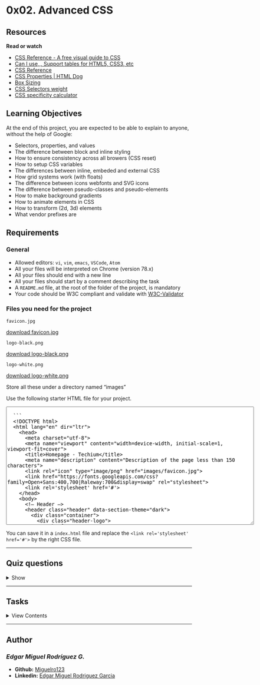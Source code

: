 # 0x02. Advanced CSS

## Resources

**Read or watch**

- [CSS Reference - A free visual guide to CSS](https://cssreference.io/)
- [Can I use,,, Support tables for HTML5, CSS3, etc](https://caniuse.com/)
- [CSS Reference](http://ref.openweb.io/CSS/)
- [CSS Properties | HTML Dog](https://htmldog.com/references/css/properties/)
- [Box Sizing](https://css-tricks.com/box-sizing/)
- [CSS Selectors weight](http://www.standardista.com/wp-content/uploads/2012/01/specificity3.pdf)
- [CSS specificity calculator](https://www.codecaptain.io/tools/css-specificity-calculator)

## Learning Objectives

At the end of this project, you are expected to be able to explain to anyone, without the help of Google:

- Selectors, properties, and values
- The difference between block and inline styling
- How to ensure consistency across all browers (CSS reset)
- How to setup CSS variables
- The differences between inline, embeded and external CSS
- How grid systems work (with floats)
- The difference between icons webfonts and SVG icons
- The difference between pseudo-classes and pseudo-elements
- How to make background gradients
- How to animate elements in CSS
- How to transform (2d, 3d) elements
- What vendor prefixes are

## Requirements

### General

- Allowed editors: `vi`, `vim`, `emacs`, `VSCode`, `Atom`
- All your files will be interpreted on Chrome (version 78.x)
- All your files should end with a new line
- All your files should start by a comment describing the task
- A `README.md` file, at the root of the folder of the project, is mandatory
- Your code should be W3C compliant and validate with [W3C-Validator](https://github.com/holbertonschool/W3C-Validator)

### Files you need for the project

`favicon.jpg`

[download favicon.jpg](https://holbertonintranet.s3.amazonaws.com/uploads/medias/2019/10/2ba3a0d7878316de5aaa.jpg?X-Amz-Algorithm=AWS4-HMAC-SHA256&X-Amz-Credential=AKIARDDGGGOUWMNL5ANN%2F20200613%2Fus-east-1%2Fs3%2Faws4_request&X-Amz-Date=20200613T034906Z&X-Amz-Expires=345600&X-Amz-SignedHeaders=host&X-Amz-Signature=a7ba5104c202ed739ae6f56603e0377a233cfec1cd54616a7d4c2d8bdb52cb2a)

`logo-black.png`

[download logo-black.png](https://holbertonintranet.s3.amazonaws.com/uploads/medias/2019/10/06f32e89f2a82582234e.png?X-Amz-Algorithm=AWS4-HMAC-SHA256&X-Amz-Credential=AKIARDDGGGOUWMNL5ANN%2F20200613%2Fus-east-1%2Fs3%2Faws4_request&X-Amz-Date=20200613T034906Z&X-Amz-Expires=345600&X-Amz-SignedHeaders=host&X-Amz-Signature=44ab6152187954a07e53198e4104c81dcc7c335a0ef608792929406eced5a6c5)

`logo-white.png`

[download logo-white.png](https://holbertonintranet.s3.amazonaws.com/uploads/medias/2019/10/0fa48a04048a2d050cab.png?X-Amz-Algorithm=AWS4-HMAC-SHA256&X-Amz-Credential=AKIARDDGGGOUWMNL5ANN%2F20200613%2Fus-east-1%2Fs3%2Faws4_request&X-Amz-Date=20200613T034906Z&X-Amz-Expires=345600&X-Amz-SignedHeaders=host&X-Amz-Signature=7d655f176766f8d076442193178693fb87b5741b0d761ef04be1813568531afe)

Store all these under a directory named “images”

Use the following starter HTML file for your project.

<textarea rows='21' cols='81'>
  
  ```
  <!DOCTYPE html>
  <html lang="en" dir="ltr">
    <head>
      <meta charset="utf-8">
      <meta name="viewport" content="width=device-width, initial-scale=1, viewport-fit=cover">
      <title>Homepage - Techium</title>
      <meta name="description" content="Description of the page less than 150 characters">
      <link rel="icon" type="image/png" href="images/favicon.jpg">
      <link href="https://fonts.googleapis.com/css?family=Open+Sans:400,700|Raleway:700&display=swap" rel="stylesheet">
      <link rel='stylesheet' href='#'>
    </head>
    <body>
      <!– Header –>
      <header class="header" data-section-theme="dark">
        <div class="container">
          <div class="header-logo">
            <a href="#">
              <img src="images/logo-white.png" alt="Techium logo" width="160" height="40">
            </a>
          </div>
          <nav class="navbar-menu">
            <ul class="nav">
              <li class="nav-item">
                <a href="#" class="nav-link">Home</a>
              </li>
              <li class="nav-item">
                <a href="#services" class="nav-link">Services</a>
              </li>
              <li class="nav-item">
                <a href="#works" class="nav-link">Works</a>
              </li>
              <li class="nav-item">
                <a href="#about" class="nav-link">About</a>
              </li>
              <li class="nav-item">
                <a href="#latest_news" class="nav-link">Latest news</a>
              </li>
              <li class="nav-item">
                <a href="#testimonials" class="nav-link">Testimonials</a>
              </li>
              <li class="nav-item">
                <a href="#contact" class="nav-link">Contact</a>
              </li>
            </ul>
          </nav>
        </div>
      </header>
      <!– Main –>
      <main>
        <h1 class="visually-hidden">Homepage</h1>
        <!– Hero section –>
        <section class="section-hero" data-section-theme="dark">
          <div class="container">
            <div class="section-body">
              <section class="section-inner">
                <h2 class="section-title">We help you build your brand</h2>
                <a href="#" class="button">Get Started</a>
              </section>
            </div>
          </div>
        </section>
        <!– Services section –>
        <section id="services" class="section">
          <div class="container">
            <header class="section-header">
              <h2 class="section-title">Services</h2>
              <p class="section-tagline">We work with you</p>
            </header>
            <div class="section-body">
              <ul class="row">
                <li class="col-1-3">
                  <div class="card-services">
                    <h3 class="card-title"><a href="#">Design & Concept</a></h3>
                  </div>
                </li>
                <li class="col-1-3">
                  <div class="card-services">
                    <h3 class="card-title"><a href="#">Digital Strategy</a></h3>
                  </div>
                </li>
                <li class="col-1-3">
                  <div class="card-services">
                    <h3 class="card-title"><a href="#">Content Strategy</a></h3>
                  </div>
                </li>
              </ul>
              <ul class="row">
                <li class="col-1-3">
                  <div class="card-services">
                    <h3 class="card-title"><a href="#">UX Design</a></h3>
                  </div>
                </li>
                <li class="col-1-3">
                  <div class="card-services">
                    <h3 class="card-title"><a href="#">Web Development</a></h3>
                  </div>
                </li>
                <li class="col-1-3">
                  <div class="card-services">
                    <h3 class="card-title"><a href="#">Social Media</a></h3>
                  </div>
                </li>
              </ul>
            </div>
          </div>
        </section>
        <!– Works section –>
        <section id="works" class="section" data-section-theme="dark">
          <div class="container">
            <header class="section-header">
              <h2 class="section-title">Works</h2>
              <p class="section-tagline">Take a look at our portfolio</p>
            </header>
            <div class="section-body">
              <ul class="row">
                <li class="col-1-3">
                  <article class="card-work">
                    <div class="card-outer">
                      <div class="card-image">
                        <img src="images/pic-work-01.jpg" alt="">
                      </div>
                      <div class="card-inner">
                        <h3 class="card-title"><a href="#">Interior Design</a></h3>
                      </div>
                    </div>
                  </article>
                </li>
                <li class="col-1-3">
                  <article class="card-work">
                    <div class="card-outer">
                      <div class="card-image">
                        <img src="images/pic-work-02.jpg" alt="">
                      </div>
                      <div class="card-inner">
                        <h3 class="card-title"><a href="#">Web Development</a></h3>
                      </div>
                    </div>
                  </article>
                </li>
                <li class="col-1-3">
                  <article class="card-work">
                    <div class="card-outer">
                      <div class="card-image">
                        <img src="images/pic-work-03.jpg" alt="">
                      </div>
                      <div class="card-inner">
                        <h3 class="card-title"><a href="#">Personal Development</a></h3>
                      </div>
                    </div>
                  </article>
                </li>
              </ul>
            </div>
          </div>
        </section>
        <!– About Us section –>
        <section id="about" class="section">
          <div class="container">
            <header class="section-header">
              <h2 class="section-title">About Us</h2>
              <p class="section-tagline">Everything about us</p>
            </header>
            <div class="section-body">
              <div class="row">
                <div class="col-1-2">
                  <img src="images/pic-about-01.jpg" alt="" width="460" height="460">
                </div>
                <div class="col-1-2">
                  <h3>Who are we</h3>
                  <p>Lorem ipsum dolor sit amet, consectetur adipisicing elit. Ipsum, omnis expedita! Eum, praesentium cumque accusantium rem, sit quaerat est nisi ratione, deserunt ducimus quidem iste dicta quibusdam atque maxime cum!</p>
                  <h3>Our culture</h3>
                  <p>Lorem ipsum dolor sit amet, consectetur adipisicing elit. Ipsum, omnis expedita! Eum, praesentium cumque accusantium rem, sit quaerat est nisi ratione, deserunt ducimus quidem iste dicta quibusdam atque maxime cum!</p>
                  <h3>How we work</h3>
                  <p>Lorem ipsum dolor sit amet, consectetur adipisicing elit. Ipsum, omnis expedita! Eum, praesentium cumque accusantium rem, sit quaerat est nisi ratione, deserunt ducimus quidem iste dicta quibusdam atque maxime cum!</p>
                </div>
              </div>
            </div>
            <div class="section-footer">
              <a href="#" class="button">Learn more about us</a>
            </div>
          </div>
        </section>
        <!– Latest news section –>
        <section id="latest_news" class="section">
          <div class="container">
            <header class="section-header">
              <h2 class="section-title">Latest News</h2>
            </header>
            <div class="section-body">
              <ul class="row">
                <li class="col-1-3">
                  <article class="card-blog">
                    <div>
                      <img src="images/pic-article-01.jpg" alt="" width="305" height="305">
                    </div>
                    <p class="card-category">Career</p>
                    <h3><a href="#">Hoc loco tenere se Triarius non potuit.</a></h3>
                      <p>Lorem ipsum dolor sit amet, consectetur adipiscing elit. Id Sextilius factum negabat. Quo tandem modo? At eum nihili facit; Quae contraria sunt his, malane?</p>
                    <small>By Kelly D.</small>
                  </article>
                </li>
                <li class="col-1-3">
                  <article class="card-blog">
                    <div>
                      <img src="images/pic-article-02.jpg" alt="" width="305" height="305">
                    </div>
                    <p class="card-category">Digital Life</p>
                    <h3><a href="#">Ut alios omittam, hunc appello, quem ille unum secutus est.</a></h3>
                      <p>Lorem ipsum dolor sit amet, consectetur adipiscing elit. Tum mihi Piso: Quid ergo? Tum ille: Ain tandem? Non autem hoc: igitur ne illud quidem. Sed quod proximum fuit non vidit. Nos commodius agimus. An nisi populari fama?</p>
                    <small>By William A.</small>
                  </article>
                </li>
                <li class="col-1-3">
                  <article class="card-blog">
                    <div>
                      <img src="images/pic-article-03.jpg" alt="" width="305" height="305">
                    </div>
                    <p class="card-category">Social</p>
                    <h3><a href="#">Bestiarum vero nullum iudicium puto.</a></h3>
                    <p>Lorem ipsum dolor sit amet, consectetur adipiscing elit. Non igitur bene. Quid enim est a Chrysippo praetermissum in Stoicis? Pugnant Stoici cum Peripateticis. Prioris generis est docilitas, memoria; Apparet statim, quae sint officia, quae actiones.</p>
                    <small>By Frances J.</small>
                  </article>
                </li>
              </ul>
            </div>
          </div>
        </section>
        <!– Testimonials section –>
        <section id="testimonial" class="section">
          <div class="container">
            <header class="section-header">
              <h2 class="section-title">Testimonials</h2>
              <p class="section-tagline">We are more than a digital company</p>
            </header>
            <div class="section-body">
              <ul class="row">
                <li class="col-1-3">
                  <article class="card-testimonial">
                    <img src="images/pic-person-01.jpg" alt="Yuri Y. avatar" width="100" height="100" class="card-avatar">
                    <blockquote class="card-quote">
                      <p>I am completely blown away. Thanks to Techium, we’ve just launched our 5th website!
                        <cite>Yuri Y.</cite>
                      </p>
                    </blockquote>
                  </article>
                </li>
                <li class="col-1-3">
                  <article class="card-testimonial">
                    <img src="images/pic-person-02.jpg" alt="Dorrie S. avatar" width="100" height="100" class="card-avatar">
                    <blockquote class="card-quote">
                      <p>Thank you so much for your help. Techium company is awesome!
                        <cite>Dorrie S.</cite>
                      </p>
                    </blockquote>
                  </article>
                </li>
                <li class="col-1-3">
                  <article class="card-testimonial">
                    <img src="images/pic-person-03.jpg" alt="Sven H. avatar" width="100" height="100" class="card-avatar">
                    <blockquote class="card-quote">
                      <p>I love your system. Definitely worth the investment. I’d be lost without Techium company.
                        <cite>Sven H.</cite>
                      </p>
                    </blockquote>
                  </article>
                </li>
              </ul>
            </div>
          </div>
        </section>
        <!– Contact section –>
        <section id="contact" class="section">
          <div class="container">
            <header class="section-header">
              <h2 class="section-title">Contact</h2>
              <p class="section-tagline">We’d love to hear from you!</p>
            </header>
            <div class="section-body">
                <p>Lorem ipsum dolor sit amet, consectetur adipiscing elit. Id Sextilius factum negabat. Quo tandem modo? At eum nihili facit; Quae contraria sunt his, malane?</p>
            </div>
            <div class="section-footer">
              <a href="#" class="button">Get in touch</a>
            </div>
          </div>
        </section>
              </main>
      <!– Footer –>
      <footer class="footer" data-section-theme="dark">
        <div  class="container">
          <div class="row">
            <div class="col-1-2">
              <img src="images/logo-white.png" alt="Techium logo" width="160" height="40">
              <address class="footer-address">
                972 Mission St<br>
                San Francisco, CA<br>
                94103
              </address>
            </div>
            <div class="col-1-2">
              <ul class="social nav">
                <li class="social-item nav-item">
                  <a href="https://www.facebook.com/HolbertonSchool/" class="social-link">
                    <svg viewbox="0 0 24 24" xmlns="http://www.w3.org/2000/svg" width="25" height="25">
                      <title>
                        Facebook icon
                      </title>
                      <path d="M23.998 12c0-6.628-5.372-12-11.999-12C5.372 0 0 5.372 0 12c0 5.988 4.388 10.952 10.124 11.852v-8.384H7.078v-3.469h3.046V9.356c0-3.008 1.792-4.669 4.532-4.669 1.313 0 2.686.234 2.686.234v2.953H15.83c-1.49 0-1.955.925-1.955 1.874V12h3.328l-.532 3.469h-2.796v8.384c5.736-.9 10.124-5.864 10.124-11.853z"/>
                    </svg>
                  </a>
                </li>
                <li class="social-item nav-item">
                  <a href="https://twitter.com/holbertonschool" class="social-link">
                    <svg viewbox="0 0 24 24" xmlns="http://www.w3.org/2000/svg" width="25" height="25">
                      <title>
                        Twitter icon
                      </title>
                      <path d="M23.954 4.569a10 10 0 0 1-2.825.775 4.958 4.958 0 0 0 2.163-2.723c-.951.555-2.005.959-3.127 1.184a4.92 4.92 0 0 0-8.384 4.482C7.691 8.094 4.066 6.13 1.64 3.161a4.822 4.822 0 0 0-.666 2.475c0 1.71.87 3.213 2.188 4.096a4.904 4.904 0 0 1-2.228-.616v.061a4.923 4.923 0 0 0 3.946 4.827 4.996 4.996 0 0 1-2.212.085 4.937 4.937 0 0 0 4.604 3.417 9.868 9.868 0 0 1-6.102 2.105c-.39 0-.779-.023-1.17-.067a13.995 13.995 0 0 0 7.557 2.209c9.054 0 13.999-7.496 13.999-13.986 0-.209 0-.42-.015-.63a9.936 9.936 0 0 0 2.46-2.548l-.047-.02z"/>
                    </svg>
                  </a>
                </li>
                <li class="social-item nav-item">
                  <a href="https://www.instagram.com/holbertonschool/" class="social-link">
                    <svg viewbox="0 0 24 24" xmlns="http://www.w3.org/2000/svg" width="25" height="25">
                      <title>
                        Instagram icon
                      </title>
                      <path d="M12 0C8.74 0 8.333.015 7.053.072 5.775.132 4.905.333 4.14.63c-.789.306-1.459.717-2.126 1.384S.935 3.35.63 4.14C.333 4.905.131 5.775.072 7.053.012 8.333 0 8.74 0 12s.015 3.667.072 4.947c.06 1.277.261 2.148.558 2.913a5.885 5.885 0 0 0 1.384 2.126A5.868 5.868 0 0 0 4.14 23.37c.766.296 1.636.499 2.913.558C8.333 23.988 8.74 24 12 24s3.667-.015 4.947-.072c1.277-.06 2.148-.262 2.913-.558a5.898 5.898 0 0 0 2.126-1.384 5.86 5.86 0 0 0 1.384-2.126c.296-.765.499-1.636.558-2.913.06-1.28.072-1.687.072-4.947s-.015-3.667-.072-4.947c-.06-1.277-.262-2.149-.558-2.913a5.89 5.89 0 0 0-1.384-2.126A5.847 5.847 0 0 0 19.86.63c-.765-.297-1.636-.499-2.913-.558C15.667.012 15.26 0 12 0zm0 2.16c3.203 0 3.585.016 4.85.071 1.17.055 1.805.249 2.227.415.562.217.96.477 1.382.896.419.42.679.819.896 1.381.164.422.36 1.057.413 2.227.057 1.266.07 1.646.07 4.85s-.015 3.585-.074 4.85c-.061 1.17-.256 1.805-.421 2.227a3.81 3.81 0 0 1-.899 1.382 3.744 3.744 0 0 1-1.38.896c-.42.164-1.065.36-2.235.413-1.274.057-1.649.07-4.859.07-3.211 0-3.586-.015-4.859-.074-1.171-.061-1.816-.256-2.236-.421a3.716 3.716 0 0 1-1.379-.899 3.644 3.644 0 0 1-.9-1.38c-.165-.42-.359-1.065-.42-2.235-.045-1.26-.061-1.649-.061-4.844 0-3.196.016-3.586.061-4.861.061-1.17.255-1.814.42-2.234.21-.57.479-.96.9-1.381.419-.419.81-.689 1.379-.898.42-.166 1.051-.361 2.221-.421 1.275-.045 1.65-.06 4.859-.06l.045.03zm0 3.678a6.162 6.162 0 1 0 0 12.324 6.162 6.162 0 1 0 0-12.324zM12 16c-2.21 0-4-1.79-4-4s1.79-4 4-4 4 1.79 4 4-1.79 4-4 4zm7.846-10.405a1.441 1.441 0 0 1-2.88 0 1.44 1.44 0 0 1 2.88 0z"/>
                    </svg>
                  </a>
                </li>
              </ul>
            </div>
          </div>
          <hr>
          <div class="row">
            <div class="col-1-2">
              <p class="footer-copyright">© 2020 Techium, made with ♥ by students at Holberton School.</p>
            </div>
            <div class="col-1-2">
              <ul class="footer-nav nav">
                <li class="footer-nav-item nav-item">
                  <a href="#" class="footer-nav-link">Terms of use</a>
                </li>
                <li class="footer-nav-item nav-item">
                  <a href="#" class="footer-nav-link">Privacy Policy</a>
                </li>
                <li class="footer-nav-item nav-item">
                  <a href="#" class="footer-nav-link">Cookie Policy</a>
                </li>
              </ul>
            </div>
          </div>
        </div>
      </footer>
    </body>
  </html>
  ```
</textarea>

You can save it in a `index.html` file and replace the `<link rel='stylesheet' href='#'>` by the right CSS file.

---

## Quiz questions

<details>
<summary>Show</summary>
  
### Question #0

What’s the final color text of `<h1>` in this code?

```
<html>
    <head>
        <style>
            h1 {
                color: #FF0000;
            }
        </style>
    </head>
    <body>
            <h1>Hello</h1>
    </body>
</html>
```

Please answer without executing the code, just by reading

- [ ] Black (default value)
- [x] `#FF0000`
- [ ] `#00FF00`
- [ ] `#0000FF`

### Question #1

What’s the final color text of `<h1>` in this code?

```
<html>
    <head>
        <style>
            h1, h2 {
                color: #FF0000;
            }
        </style>
    </head>
    <body>
            <h1>Hello</h1>
    </body>
</html>
```

Please answer without executing the code, just by reading

- [ ] Black (default value)
- [x] `#FF0000`
- [ ] `#00FF00`
- [ ] `#0000FF`

### Question #2

What’s the final color text of `<h1>` in this code?

```
<html>
    <head>
        <style>
            h1.title {
                color: #FF0000;
            }
        </style>
    </head>
    <body>
            <h1>Hello</h1>
    </body>
</html>
```

Please answer without executing the code, just by reading

- [x] Black (default value)
- [ ] `#FF0000`
- [ ] `#00FF00`
- [ ] `#0000FF`

### Question #3

What’s the final color text of `<h1>` in this code?

```
<html>
    <head>
        <style>
            body {
                color: #00FF00;
            }
        </style>
    </head>
    <body>
            <h1>Hello</h1>
    </body>
</html>
```

Please answer without executing the code, just by reading

- [ ] Black (default value)
- [ ] `#FF0000`
- [x] `#00FF00`
- [ ] `#0000FF`

### Question #4

What’s the final color text of `<h1>` in this code?

```
<html>
    <head>
        <style>
            body {
                color: #00FF00;
            }
            h1 {
                color: #FF0000;
            }
        </style>
    </head>
    <body>
            <h1>Hello</h1>
    </body>
</html>
```

Please answer without executing the code, just by reading

- [ ] Black (default value)
- [x] `#FF0000`
- [ ] `#00FF00`
- [ ] `#0000FF`

### Question #5

What’s the final color text of `<h1>` in this code?

```
<html>
    <head>
        <style>
            h1 {
                color: #FF0000;
            }
            body h1 {
                color: #00FF00;
            }
        </style>
    </head>
    <body>
            <h1>Hello</h1>
    </body>
</html>
```

Please answer without executing the code, just by reading

- [ ] Black (default value)
- [ ] `#FF0000`
- [x] `#00FF00`
- [ ] `#0000FF`

### Question #6

What’s the final color text of `<h1>` in this code?

```
<html>
    <head>
        <style>
            h1 {
                color: #FF0000;
            }
            h1.title {
                color: #00FF00;
            }
            body h1 {
                color: #0000FF;
            }
        </style>
    </head>
    <body>
            <h1 class="title">Hello</h1>
    </body>
</html>
```

Please answer without executing the code, just by reading

- [ ] Black (default value)
- [ ] `#FF0000`
- [x] `#00FF00`
- [ ] `#0000FF`

### Question #7

What’s the final color text of `<h1>` in this code?

```
<html>
    <head>
        <style>
            body > h1.title {
                color: #FF0000;
            }
            h1.title {
                color: #00FF00;
            }
            body h1 {
                color: #0000FF;
            }
        </style>
    </head>
    <body>
            <h1 class="title">Hello</h1>
    </body>
</html>
```

Please answer without executing the code, just by reading

- [ ] Black (default value)
- [x] `#FF0000`
- [ ] `#00FF00`
- [ ] `#0000FF`

### Question #8

`padding` is adding space between?

- [ ] Between the inside content and the border of the element
- [x] Between the border of the element and external elements (parent and siblings elements)

### Question #9

`margin` is adding space between?

- [ ] Between the inside content and the border of the element
- [x] Between the border of the element and external elements (parent and siblings elements)

### Question #10

What’s the impact of `position: fixed` on an element?

- [ ] the element position will be relative to its normal position
- [ ] the element position will be relative to the nearest positioned ancestor element
- [ ] the element position will be based on the user’s scroll position
- [x] the element position will be relative to the viewport

### Question #11

What’s the impact of `position: absolute` on an element?

- [ ] the element position will be relative to its normal position
- [x] the element position will be relative to the nearest positioned ancestor element
- [ ] the element position will be based on the user’s scroll position
- [ ] the element position will be relative to the viewport

### Question #12

What’s `z-index`?

- [ ] `z-index` is defining the left position of an element
- [x] `z-index` is defining the stack position of an element (from front to background)
- [ ] `z-index` is defining the SEO indexing position

### Question #13

What’s the impact of `overflow-y: auto` on an element?

- [ ] the element allows horizontal scrolling if the content is too large
- [x] the element allows vertical scrolling if the content is too long
- [ ] the element allows vertical and horizontal scrolling if the content is too long/large
- [ ] the element doesn’t allow vertical and horizontal scrolling if the content is too long/large
- [ ] no impact on the element

### Question #14

What’s the `font-size` in pixel of an element `p.my_class`?

```
p {
    font-size: 12px;
}
p.my_class {
    color: #FF0000;
}
```

- [ ] 10px
- [x] 12px
- [ ] 16px
- [ ] 20px

### Question #15

What’s the `font-size` in pixel of an element `p.my_class`?

```
p {
    font-size: 12px;
}
p.my_class {
    font-size: 1em;
}
```

- [ ] 10px
- [x] 12px
- [ ] 14px
- [ ] 16px

### Question #16

What’s the `font-size` in pixel of an element `p.my_class`?

```
p {
    font-size: 12px;
}
p.my_class {
    font-size: 1.5em;
}
```

- [ ] 10px
- [ ] 12px
- [ ] 16px
- [x] 18px
- [ ] 20px
- [ ] 24px

### Question #17

What’s the `font-size` in pixel of an element `p.my_class`?

```
p {
    font-size: 12px;
}
p.my_class {
    font-size: 0.25em;
}
```

- [x] 3px
- [ ] 4px
- [ ] 6px
- [ ] 10px

### Question #18

What’s the `font-size` in pixel of an element `p.my_class` if the default `p font-size` is 16px?

```
p {
    font-size: 12px;
}
p.my_class {
    font-size: 0.25rem;
}
```

- [ ] 3px
- [x] 4px
- [ ] 6px
- [ ] 10px

### Question #19

What’s the `font-size` in pixel of an element `p.my_class` if the default `p` `font-size` is 16px?

```
p {
    font-size: 12px;
}
p.my_class {
    font-size: 2.25rem;
}
```

- [ ] 12px
- [ ] 16px
- [ ] 20px
- [ ] 27px
- [x] 36px
- [ ] 43px
- [ ] 64px

### Question #20

What’s the `font-size` in pixel of an element `p.my_class` if the default `p` `font-size` is 16px?

```
p {
    font-size: 75%;
}
p.my_class {
    font-size: 2.25em;
}
```

- [ ] 12px
- [ ] 16px
- [ ] 20px
- [ ] 25px
- [x] 27px
- [ ] 30px
- [ ] 36px

</details>

---

## Tasks

<details>
<summary>View Contents</summary>

### [0. Let's get some images! mandatory](./images)

The description of the project contains some inspiration for the final look of the project but we’ll have to download some images.

Head to [unsplash](https://unsplash.com/) and download 10 high resolution images that look as close to the final product that you’re going to make. You will be using these same high res images for a project on `Responsive Design` in the future. Remember to also include the 3 images (the 2 logos and the favicon) linked in the description of the project.

The images should all be representative of category they belong to. Images in the `work` category should be closely related to `work`.

**Repo:**

* GitHub repository: `holbertonschool-web_front_end`
* Directory: `0x02-CSS_advanced`
* File: `images/pic-about-01.jpg, images/pic-work-01.jpg, images/pic-work-02.jpg, images/pic-work-03.jpg, images/pic-article-01.jpg, images/pic-article-02.jpg, images/pic-article-03.jpg, images/pic-person-01.jpg, images/pic-person-02.jpg, images/pic-person-03.jpg`

### [1. Effortless transitions when scrolling](./styles/1-style.css)

When scrolling is triggered on the `html` element itself, we’d like the behavior of the scroll to be as fluid as possible.

**Repo:**

* GitHub repository: `holbertonschool-web_front_end`
* Directory: `0x02-CSS_advanced`
* File: `styles/1-style.css`

### [2. Do you know your color values? mandatory](./styles/2-style.css)

Based on `styles/1-style.css`, create the following declarations:

- For the `body`, set the foreground color value to `#161616`
- For all anchor elements, set the foreground color value to `#161616`
- All elements with the class `visually-hidden` should have their display to `none`
- All elements with the class `card-category`, should have their foreground color set to `#D73953`
- All elements with the class `section-tagline` should have their foreground color set to `#D73953`

**Repo:**

* GitHub repository: `holbertonschool-web_front_end`
* Directory: `0x02-CSS_advanced`
* File: `styles/2-style.css`

### [3. Reuse and repeat. A programmer's life should be simple with variables](./styles/3-style.css)

Based on `styles/2-style.css`:

- Target the `root` element and define the following custom properties:
  - `color-primary` set to `#d73953`
  - `color-black` set to `#090909`
  - `color-white` set to `#ffffff`
  - `color-light-grey` set to `#f3f3f3`
  - `color-dark-grey` set to `#353535`
  - `text-color` set to `color-black`
- Revisit the `section-tagline` and `card-category` declarations and reset their color to `color-primary`
- Revisit the `body` and anchor declarations and reset their color to `text-color`

**Does not have to pass w3c**

**Repo:**

* GitHub repository: `holbertonschool-web_front_end`
* Directory: `0x02-CSS_advanced`
* File: `styles/3-style.css`

### [4. Variables for storing certain font types](./styles/4-style.css)

Based on `styles/3-style.css`:

- Targeting the `root` element, create the custom font-family properties `font-family-base` and `font-family-title`:
- set the first choice font as `Helvetica Neue`
- set the second choice font as `Helvetica`
- set the third choice font as `Arial`
- set the last choice font as `sans-serif`
- Set `body`‘s font-family to `font-family-base`
- Create a new declaration targeting all 6 levels of section headings, positioned before the links declaration
- set its font-family to `font-family-title`

**Does not need to pass W3C**

**Repo:**

* GitHub repository: `holbertonschool-web_front_end`
* Directory: `0x02-CSS_advanced`
* File: `styles/4-style.css`

### [5. Variables for the font size](./styles/5-style.css)

Based on `styles/4-style.css`:

- Targeting the `root` selector, create the following custom properties:
  - `font-size-small` set to `1.2rem`
  - `font-size-medium` set to `1.6rem`
  - `font-size-large` set to `1.8rem`
  - `font-size-x-large` set to `2.3rem`
  - `font-size-xx-large` set to `4.8rem`
- All fonts in the `html` element should be at `62.5%` of their normal size
- Any fonts in the `body` should have their sizes set to `font-size-medium`

**Does not need to pass W3C**

**Repo:**

* GitHub repository: `holbertonschool-web_front_end`
* Directory: `0x02-CSS_advanced`
* File: `styles/5-style.css`

### [6. Variables for the font-weight](./styles/6-style.css)

Based on `styles/5-style.css`

- Targeting the `root` element, create the following custom properties:
  - `font-weight-regular` set to `400`
  - `font-weight-bold` set to `700`
- Set the boldness of fonts in the `body` to `font-weight-regular`
- Set the boldness of fonts in the headings to `font-weight-bold`

**Does not need to pass W3C**

**Repo:**

* GitHub repository: `holbertonschool-web_front_end`
* Directory: `0x02-CSS_advanced`
* File: `styles/6-style.css`

### [7. Integrating Google Fonts into the CSS file](./styles/7-style.css)

Based on `styles/6-style.css`:

- Add `Open Sans` as the first choice font for `font-family-base`, with the previous fonts shifted down accordingly
- Add `Raleway` as the first choice font for `font-family-title`, with the previous fonts shifted down accordingly

**Does not need to pass w3c**

**Repo:**

* GitHub repository: `holbertonschool-web_front_end`
* Directory: `0x02-CSS_advanced`
* File: `styles/7-style.css`

### [8. Defining line heights](./styles/8-style.css)

Based on `styles/7-style.css`:

- Targeting `root`, create the following custom properties:
  - `line-height-small` set to `1.2`
  - `line-height-base` set to `1.5`
  - `line-height-big` set to `1.8`
- Set the minimum height of line boxes in the `body` to `line-height-base`

**Does not need to pass w3c**

**Repo:**

* GitHub repository: `holbertonschool-web_front_end`
* Directory: `0x02-CSS_advanced`
* File: `styles/8-style.css`

### [9. Links are decorated by default, time to remove them](./styles/9-style.css)

Based on `styles/8-style.css`

Style the anchor elements so the text isn’t decorated with anything

**Does not need to pass w3c**

**Repo:**

* GitHub repository: `holbertonschool-web_front_end`
* Directory: `0x02-CSS_advanced`
* File: `styles/9-style.css`

### [10. Centering the section titles](./styles/10-style.css)

Based on `styles/9-style.css`:

- Create a new custom property `section-header-align` and set it to `center`
- Just above the `section-tagline` declaration, create a new declaration targeting the class `section-header`
  - Set horizontal alignment of that class with `section-header-align`

**Does not need to pass w3c**

**Repo:**

* GitHub repository: `holbertonschool-web_front_end`
* Directory: `0x02-CSS_advanced`
* File: `styles/10-style.css`

### [11. Add more styles to the section tagline](./styles/11-style.css)

Based on `styles/10-style.css`:

- Create a custom property `section-tagline-transform` and set it to `uppercase`
- Targeting the `section-tagline` class:
  - Set the family of fonts to `font-family-title`
  - Add a rule that uses the `section-tagline-transform` property to modify text
  - Set the weight of fonts to `font-weight-bold`

**Does not need to pass w3c**

**Repo:**

* GitHub repository: `holbertonschool-web_front_end`
* Directory: `0x02-CSS_advanced`
* File: `styles/11-style.css`

### [12. Adding more styling to the section title](./styles/12-style.css)

Based on `styles/11-style.css`:

- Create the following custom properties:
  - `section-title-margin` set to `0`
  - `section-title-color` set to `color-black`

Just above the section-tagline declaration, create a new declaration targeting the `section-title` class

- Set the family of fonts to `font-family-title`
- Set the font size to `font-size-xx-large`
- Set the font weight to `font-weight-bold`
- Use the `section-title-margin` to set the margin
- Use the `section-title-color` to set the text color

**Repo:**

* GitHub repository: `holbertonschool-web_front_end`
* Directory: `0x02-CSS_advanced`
* File: `styles/12-style.css`

### [13. Pseudo Classes](./styles/13-style.css)

Based on `styles/12-style.css`:

- Ensure that the declaration targeting anchor elements only targets those containing a hyperlink
- Directly after this declaration, target the visited state for the link
  - Italicize the text
- Directly after the visited state, target the hover state for the link
  - Decorate the links with an underline when hovering
- Directly after the hover state, target the active state for the link
  - Set the color of the background with the variable `color-light-grey`

**Does not need to pass w3c**

**Repo:**

* GitHub repository: `holbertonschool-web_front_end`
* Directory: `0x02-CSS_advanced`
* File: `styles/13-style.css`

### [14. Resetting the CSS stylesheet for browser consistency](./styles/14-style.css)

Based on `styles/13-style.css`:

Normalize your CSS file using [necolas’ normalize.css](https://github.com/necolas/normalize.css/blob/master/normalize.css) with [this version](https://cdnjs.cloudflare.com/ajax/libs/normalize/8.0.1/normalize.min.css).

**Does not need to pass w3c**

**Repo:**

* GitHub repository: `holbertonschool-web_front_end`
* Directory: `0x02-CSS_advanced`
* File: `styles/14-style.css`

### [15. Add universal box-sizing](./styles/15-style.css)

Based on `styles/14-style.css`:

Just before the styling for `html`, add a universal box sizing rule

**Does not need to pass w3c**

**Repo:**

* GitHub repository: `holbertonschool-web_front_end`
* Directory: `0x02-CSS_advanced`
* File: `styles/15-style.css`

### [16. Styling the container](./styles/16-style.css)

Based on `styles/15-style.css`:

After the styles for `.section-tagline`,

Target the `container` class and set the following:

- `960px` wide
- evenly distribute the margins on both the left and and right side

**Does not need to pass w3c**

**Repo:**

* GitHub repository: `holbertonschool-web_front_end`
* Directory: `0x02-CSS_advanced`
* File: `styles/16-style.css`

### [17. Adding padding to sections](./styles/17-style.css)

Based on `styles/16-style.css`:

- Create the following custom properties:
  - `section-padding` set to `5rem 0`
  - `section-header-padding` set to `0 0 3rem`
  - `section-body-padding` set to `0 0 3rem`
  - `section-footer-padding` set to `3rem 0 0`
  - `section-footer-align` set to `center`
  - `footer-padding` set to `5rem 0 1rem`
- Just before the `section-header` declaration, target the class `section` and set the padding on all 4 sides to `section-padding`
- Set `.section-header`‘s pad all 4 sides with `section-header-padding`
- Following the `section-header` declaration, target the `section-body` class, pad all 4 sides with `section-body-padding`
- Following the `section-body` declaration, target the `section-footer` class, pad all 4 sides with `section-footer-padding` and set the horizontal alignment with `section-footer-align`
- At the end of your style file, target the class `footer`, pad all 4 sides of the selected element with `footer-padding`

**Does not need to pass w3c**

**Repo:**

* GitHub repository: `holbertonschool-web_front_end`
* Directory: `0x02-CSS_advanced`
* File: `styles/17-style.css`

### [18. Customizing the navbar](./styles/18-style.css)

Based on `styles/17-style.css`:

- Targeting the `navbar-menu` class, let it float to the right
- For the `nav` class:
  - the margin on all sides should be set to `0`
  - the padding on all sides should be set to `0`
  - The styling on the list should not use anything
  - center align the text
- For the `nav-item` class in `nav` class:
  - set the family of fonts to `nav-item-font-family`
  - set the boldness of fonts to `nav-item-font-weight`
  - set the size of fonts to `nav-item-font-size`
  - set the spacing between text characters to `nav-item-letter-spacing`
  - set the display to `nav-item-display`
  - set the margin on all sides to `nav-item-margin`
- For the `nav-link` class in `nav` class:
  - set the display to `block`
  - set the padding to half of the root element for top and bottom, and equal to the root element for left and right
- While hovering over the `nav-link` class in `nav` class, set their foreground color value to `nav-item-link-hover`
- Create the following custom properties:
  - `nav-item-font-family` set to `font-family-title`
  - `nav-item-font-weight` set to `font-weight-bold`
  - `nav-item-font-size` set to `font-size-medium`
  - `nav-item-letter-spacing` set to 4% of the root element
  - `nav-item-display` to `inline-block`
  - `nav-item-margin` to 3 times the root element on the bottom and 0 elsewhere
  - `nav-item-link-hover` set to `color-primary`

**Does not need to pass w3c**

**Repo:**

* GitHub repository: `holbertonschool-web_front_end`
* Directory: `0x02-CSS_advanced`
* File: `styles/18-style.css`

### [19. Grid styling and custom variables](./styles/19-style.css)

Based on `styles/18-style.css`:

- Create the custom property `section-tagline-margin` set to `0`
- Set the margins for the `section-tagline` class to `section-tagline-margin`
- For all `ul` with the class `row`:
  - 0 margins all around
  - No padding all around
  - the list should not have any default styles at all
- For the `col-1-3` class:
  - set the width to 33.33% of its parent
  - float it to the left
  - set its padding to half of the root element
- For the `col-1-2` class:
  - set the width to 50% of the parent
  - float it to the left
  - set its padding to half of the root element
- For the `footer-copyright` class:
  - No margins
  - Set the size of the fonts to `font-size-small`
  - set the foreground color to `text-color`
- For all `ul` tag in the `footer` class, align the text to the right

**Does not need to pass w3c**

**Repo:**

* GitHub repository: `holbertonschool-web_front_end`
* Directory: `0x02-CSS_advanced`
* File: `styles/19-style.css`

### [20. Clear the context of the grid](./styles/20-style.css)

Based on `styles/19-style.css`:

Write a CSS rule that creates a new row after each instance of the class `row` with the following properties:

- no content
- displayed as a table
- do not allow any floating elements on either side

**Does not have to pass w3c**

**Repo:**

* GitHub repository: `holbertonschool-web_front_end`
* Directory: `0x02-CSS_advanced`
* File: `styles/20-style.css`

### [21. Simplify the col- selector](./styles/21-style.css)

Based on `styles/20-style.css`:

- Select all classes that start with `col-`
  - float them to the left
  - set their padding to half of the root element
  - Hint: be mindful of specificity
- Remove references to these common properties for the individual `col-1-3` and `col-1-2` classes

**Does not need w3c**

**Repo:**

* GitHub repository: `holbertonschool-web_front_end`
* Directory: `0x02-CSS_advanced`
* File: `styles/21-style.css`

### [22. Add a dark theme to sections](./styles/22-style.css)

Based on `styles/21-style.css`:

Style the data-section-theme=“dark” with these rules:

- Redefine the custom property `text-color` to the `color-white`
- Redefine the custom property `section-title-color` to `color-white`
- Set the background to the variable `color-black`

**Does not need to pass w3c**

**Repo:**

* GitHub repository: `holbertonschool-web_front_end`
* Directory: `0x02-CSS_advanced`
* File: `styles/22-style.css`

### [23. Fix issues for dark theme](./styles/23-style.css)

Based on `styles/22-style.css`:

Style the `footer-address` class

- Set the color of the text to the `text-color` property

Style the `social-link` class:

- Style it so that it renders as a block element

Style the `social-link` class that also selects the `svg` children

- Fill in the color of the svg children with the `text-color` variable

**Does not have to pass w3c**

**Repo:**

* GitHub repository: `holbertonschool-web_front_end`
* Directory: `0x02-CSS_advanced`
* File: `styles/23-style.css`

### [24. Add background and hover state to services](./styles/24-style.css)

Based on `styles/23-style.css`

Target `card-title` that is inside `card-services`

- The margin on all sides should be none at all

Target `a` that is inside `card-services`

- Have them render as block level elements
- The padding should be set to 2x the root element
- Set the background color to the variable `color-light-grey`

Target the hover state of `a` that is inside `card-services`

- Set the foreground color to the variable `color-white`
- Set the color of the background to the variable `color-primary`
- Text should not be decorated at all

**Does not need to pass w3c**

**Repo:**

* GitHub repository: `holbertonschool-web_front_end`
* Directory: `0x02-CSS_advanced`
* File: `styles/24-style.css`

### [25. Add border to the button](./styles/25-style.css)

Based on `styles/24-style.css`

Add custom properties to the root selector in the css file

- Name: `button-display`, Value: `inline-block`
- Name: `button-padding`, Value: `1.5rem 3rem`
- Name: `button-border`, Value: `0.2rem solid var(--color-primary)`
- Name: `button-color`, Value: `color-black`
- Name: `button-text-decoration`, Value: `none`
- Name: `button-font-size`, Value: `font-size-large`
- Name: `button-hover-color`, Value: `color-white`
- Name: `button-hover-text-decoration`, Value: `none`
- Name: `button-hover-background`, Value: `color-primary`

Add these selectors after the selector for anchor links in active state:

- Create the button class selector

  - Set the display of the button to the variable `button-display`
  - Add padding all around with the variable `button-padding`
  - Style the border with the variable `button-border`
  - Set the size of fonts to the variable `button-font-size`
  - Set the foreground color to the variable `button-color`
  - Decorated text should have the value of the variable `button-text-decoration`

- Create the hover state of the button class selector

  - Set the foreground color value to the variable `button-hover-color`
  - Decorated text should have the value of the variable `button-hover-text-decoration`
  - Use the value of the variable `button-hover-background` for the background
- In `[data-section-theme="dark"]`, add the variable

  - Create a custom property `button-color` pointing to the variable `color-white`

**Does not have to pass w3c**

**Repo:**

* GitHub repository: `holbertonschool-web_front_end`
* Directory: `0x02-CSS_advanced`
* File: `styles/25-style.css`

### [26. Add border radius to images](./styles/26-style.css)

Based on `styles/25-style.css`

Add the `card-testimonial` selector

- Center align the text

Target the `card-avatar` that is inside the `card-testimonial`

- Round the radius on all sides at 50%
- Set the width to 10x the root element
- Set the height to 10x the root element

Target the `<cite>` HTML tag which is inside `card-quote` inside the `card-testimonial`

- Style as a block level element
- Pad the top with 1x the root element
- Set the foreground color value to the value of the color-primary variable

**Does not have to pass w3c**

**Repo:**

* GitHub repository: `holbertonschool-web_front_end`
* Directory: `0x02-CSS_advanced`
* File: `styles/26-style.css`

### [27. Styling the section hero](./styles/27-style.css)

Based on `styles/26-style.css`

Add the `section-hero` selector

- Set the size of the background using 2-value syntax
- Width should be `90rem` and the height should be set automatic

Target the `section-title` inside the `section-hero`

- Add 5rem of margin to the bottom

Target the `section-inner` inside the `section-hero`

- Add 10rem, 40rem, 2rem, and 0 to the padding on the top, right, bottom, left all in 1 rule

**Does not have to pass w3c**

**Repo:**

* GitHub repository: `holbertonschool-web_front_end`
* Directory: `0x02-CSS_advanced`
* File: `styles/27-style.css`

### [28. Fixing the header and menu navigation bar](./styles/28-style.css)

Based on `styles/27-style.css`

Create these custom properties

- Name: `header-padding`, Value: `4rem 0 0`
- Name: `header-logo-position`, Value: `relative`
- Name: `header-logo-link-display`, Value: `inline-block`
- Name: `header-logo-link-position`, Value: `absolute`
- Name: `header-logo-link-top`, Value: `-1rem`
- Name: `header-logo-link-left`, Value: `0`

Create a header class selector

- Pad the header with the value within the variable `header-padding`

Create a `header-logo` class selector

- Position the `header-logo` with the value of the variable `header-logo-position`

Target the link inside the `header-logo` class

- Render the display using the value of the variable `header-logo-link-display`
- Position the links with the value of the variable `header-logo-link-position`
- Set the vertical position of the element using `header-logo-link-top`
- Set the horizontal position of the element using `header-logo-link-left`

**Does not have to pass w3c**

**Repo:**

* GitHub repository: `holbertonschool-web_front_end`
* Directory: `0x02-CSS_advanced`
* File: `styles/28-style.css`

### [29. Styling and custom properties for the nav](./styles/29-style.css)

Based on `styles/28-style.css`

Edit the `nav-item-link-hover` property by setting its value to the `color-white` variable

Target the before pseudo elements of `nav-link` that is inside the `nav`

- Set the values of these elements to `empty` using `content`
- Absolutely position the targeted elements
- Set the vertical position to 0
- The horizontal position of the targeted elements should be 0
- Set the color of the background color of the targeted elements to the value `color-white`
- The width of the targeted elements should be set to 0
- Set the height to 20% of the root element value

Target the before pseudo elements of `nav-link` when `nav-item` is hover and is inside `nav`

- Set the background color of the elements to the variable `color-primary`
- Set the width of the elements to `100%`

**Does not have to pass w3c**

**Repo:**

* GitHub repository: `holbertonschool-web_front_end`
* Directory: `0x02-CSS_advanced`
* File: `styles/29-style.css`

### [30. Fix the works section](./styles/30-style.css)

Based on `styles/29-style.css`

Target `card-outer` within the `card-work`

- Relatively position the element
- Hide any overflow

Target the image inside `card-image` inside `card-work`

- The height of these elements should be `30rem`
- The width of this element should be 100%
- Property: `object-fit`, Value: `cover`
- Vertically align to the bottom

Target `card-inner` inside `card-work`

- Absolutely position the element
- Vertically position with `-0.1rem` on the top
- Horizontally position the element with `-0.1rem` on the left
- Horizontally position the element with `-0.1rem` on the right
- Set the z-order to `1`

Target `card-inner` when card-work is `hover`

- Set the background color to this value: `rgba(0, 0, 0, 0.7)`

Target `card-title` inside `card-work`

- Center align the text
- Margins all around should be `0`
- Opacity should be set to its lowest value
- The height of the selected elements should be `100%`
- The position should be relative

Target the link inside `card-title` and `card-work`

- Make sure elements display as blocks
- Text should not be decorated
- Padding on the top should be `45%`

Create the after pseudo elements of the link (inside `card-title` and `card-work`)

- Absolutely position the selected elements
- Set the top, right, left, and bottom positions to be 0
- The content property of these elements should have an empty value

Target `card-title` when `card-work` is hover

- The opacity of these elements should be set to the value of 1

**Does not have to pass w3c**

**Repo:**

* GitHub repository: `holbertonschool-web_front_end`
* Directory: `0x02-CSS_advanced`
* File: `styles/30-style.css`

### [31. Add quotes decoration on testimonials](./styles/31-style.css)

Target the card-quote that is inside the card-testimonial

- Style it so that the position is relative to its parent

Target the before pseudo-element of card-quote that is inside the card-testimonial

- The content should be set to the value `\201C`
- Absolutely position the selected elements
- The vertical position of the selected elements should be `-4.5rem`
- The horizontal position from the left should be `-1rem`
- The foreground color of the selected elements should be set to `#efeded`
- The size of fonts should be `10rem`
- The z-order should be set to `-1`

**Does not have to pass w3c**

**Repo:**

* GitHub repository: `holbertonschool-web_front_end`
* Directory: `0x02-CSS_advanced`
* File: `styles/31-style.css`

### [32. Incorporating transitions](./styles/32-style.css)

Create some custom properties

- Name: `transition-duration`, Value: `.3s`
- Name: `transition-cubic-bezier`, Value: `cubic-bezier(0.17, 0.67, 0, 1.01)`

**Add transformations on the card work**

Target the card-image when card-work is hover

- Use the transform property to apply a scale transform with a value of `scale(1.2)`

Target the card-outer when card-work is hover

- Use the transform property apply a scale transform to make the elements shrink. Use `scale(0.95)`

**Add animations on the navigation items**

Inside `.nav .nav-link::before`

- Use the shorthand property `transition` and have it use the value of `var(–transition-duration)` `var(transition-cubic-bezier)`

**Animate the button background**

In the hover state of the button class

- The duration of the transition should be set to the variable `transition-duration`
- The transition effect should be applied to the `color` and `background-color` properties `(transition-property)`

**Add transitions on the card works**

Inside `card-work:hover .card-image`

- Use the shorthand property `transition` and have it use the `value of var(–transition-duration)` `var(transition-cubic-bezier)`
Inside `.card-work .card-inner`

- Use the shorthand property `transition` and have it use the value of `var(–transition-duration)` `var(transition-cubic-bezier)`

**Does not have to pass w3c**

**Repo:**

* GitHub repository: `holbertonschool-web_front_end`
* Directory: `0x02-CSS_advanced`
* File: `styles/32-style.css`

</details>

---

## Author
### _Edgar Miguel Rodríguez G._

- **Github:** [Miguelro123](https://github.com/Miguelro123) 
- **Linkedin:** [Edgar Miguel Rodriguez Garcia](https://www.linkedin.com/in/edgar-miguel-rodriguez-garcia-20a5281a2/)
